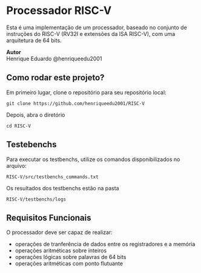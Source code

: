 # Processador RISC-V
Esta é uma implementação de um processador, baseado no conjunto de instruções do RISC-V (RV32I e extensões da ISA RISC-V), com uma arquitetura de 64 bits.

**Autor**<br>
Henrique Eduardo @henriqueedu2001

## Como rodar este projeto?
Em primeiro lugar, clone o repositório para seu repositório local:
```
git clone https://github.com/henriqueedu2001/RISC-V
```

Depois, abra o diretório
```
cd RISC-V
```

## Testebenchs
Para executar os testbenchs, utilize os comandos disponibilizados no arquivo:
```
RISC-V/src/testbenchs_commands.txt
```
Os resultados dos testbenchs estão na pasta 
```
RISC-V/testbenchs/logs
```

## Requisitos Funcionais
O processador deve ser capaz de realizar:
- operações de tranferência de dados entre os registradores e a memória
- operações aritméticas sobre inteiros
- operações lógicas sobre palavras de 64 bits
- operações aritméticas com ponto flutuante